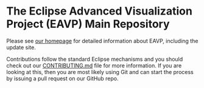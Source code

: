 # The Eclipse Advanced Visualization Project (EAVP) Main Repository

Please see [our homepage](https://projects.eclipse.org/projects/technology.eavp) for detailed information about EAVP, including the update site.

Contributions follow the standard Eclipse mechanisms and you should check out our [CONTRIBUTING.md](https://github.com/eclipse/eavp/blob/master/CONTRIBUTING.md) file for more information. If you are looking at this, then you are most likely using Git and can start the process by issuing 
a pull request on our GitHub repo.

